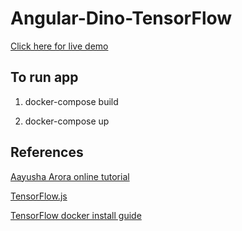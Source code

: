 # Angular-Dino-TensorFlow

[Click here for live demo](https://zombiebunny.github.io/angular-dino-tensorflow.js/)
## To run app

1. docker-compose build

2. docker-compose up
## References

[Aayusha Arora online tutorial](https://heartbeat.fritz.ai/automating-chrome-dinosaur-game-part-1-290578f13907)

[TensorFlow.js](https://www.tensorflow.org/js)

[TensorFlow docker install guide](https://www.tensorflow.org/install/docker)
